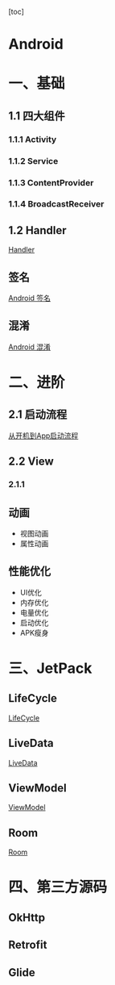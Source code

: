 [toc]



# Android



# 一、基础

## 1.1 四大组件

### 1.1.1 Activity

### 1.1.2 Service

### 1.1.3 ContentProvider

### 1.1.4 BroadcastReceiver



## 1.2 Handler

[Handler](base/Handler.md)


## 签名
[Android 签名](base/Signature.md)


## 混淆

[Android 混淆](base/Proguard.md)



# 二、进阶

## 2.1 启动流程

[从开机到App启动流程](Launch.md)

## 2.2 View




### 2.1.1 


## 动画
- 视图动画
- 属性动画


## 性能优化
- UI优化
- 内存优化
- 电量优化
- 启动优化
- APK瘦身



# 三、JetPack

## LifeCycle
[LifeCycle](jetpack/LifeCycle.md)

## LiveData
[LiveData](jetpack/LiveData.md)

## ViewModel
[ViewModel](jetpack/ViewModel.md)

## Room
[Room](jetpack/Room.md)






# 四、第三方源码

## OkHttp
## Retrofit
## Glide